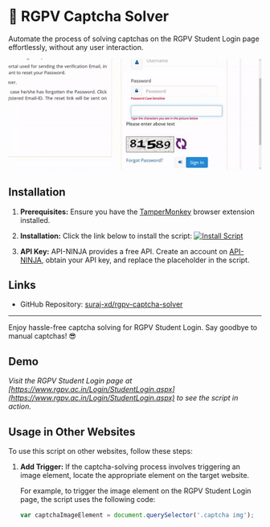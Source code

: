 # 🤖 RGPV Captcha Solver

Automate the process of solving captchas on the RGPV Student Login page effortlessly, without any user interaction.

![Alt Text](./captcha_demo.gif)

## Installation
1. **Prerequisites:** Ensure you have the [TamperMonkey](https://chrome.google.com/webstore/detail/tampermonkey/dhdgffkkebhmkfjojejmpbldmpobfkfo) browser extension installed.

2. **Installation:** Click the link below to install the script:
   <a href="https://github.com/suraj-xd/rgpv-captcha-solver/raw/main/main.user.js" target="_blank">
   <img src="https://img.shields.io/badge/Install-Script-blue.svg" alt="Install Script">
   </a>

3. **API Key:** API-NINJA provides a free API. Create an account on [API-NINJA](https://api-ninjas.com/), obtain your API key, and replace the placeholder in the script.

## Links
- GitHub Repository: [suraj-xd/rgpv-captcha-solver](https://github.com/suraj-xd/rgpv-captcha-solver)

---

Enjoy hassle-free captcha solving for RGPV Student Login. Say goodbye to manual captchas! 😎

## Demo

*Visit the RGPV Student Login page at [https://www.rgpv.ac.in/Login/StudentLogin.aspx](https://www.rgpv.ac.in/Login/StudentLogin.aspx) to see the script in action.*

## Usage in Other Websites

To use this script on other websites, follow these steps:

1. **Add Trigger:** If the captcha-solving process involves triggering an image element, locate the appropriate element on the target website.

   For example, to trigger the image element on the RGPV Student Login page, the script uses the following code:
   ```javascript
   var captchaImageElement = document.querySelector('.captcha img');
